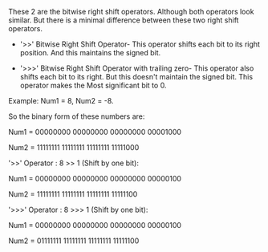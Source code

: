 These 2 are the bitwise right shift operators. Although both operators
look similar. But there is a minimal difference between these two right
shift operators.

- '\>\>' Bitwise Right Shift Operator- This operator shifts each bit
  to its right position. And this maintains the signed bit.

- '\>\>\>' Bitwise Right Shift Operator with trailing zero- This
  operator also shifts each bit to its right. But this doesn't
  maintain the signed bit. This operator makes the Most significant
  bit to 0.

Example: Num1 = 8, Num2 = -8.

So the binary form of these numbers are:

Num1 = 00000000 00000000 00000000 00001000

Num2 = 11111111 11111111 11111111 11111000

'\>\>' Operator : 8 \>\> 1 (Shift by one bit):

Num1 = 00000000 00000000 00000000 00000100

Num2 = 11111111 11111111 11111111 11111100

'\>\>\>' Operator : 8 \>\>\> 1 (Shift by one bit):

Num1 = 00000000 00000000 00000000 00000100

Num2 = 01111111 11111111 11111111 11111100